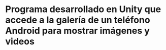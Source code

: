 # Programa desarrollado en Unity que accede a la galería de un teléfono Android para mostrar imágenes y videos

